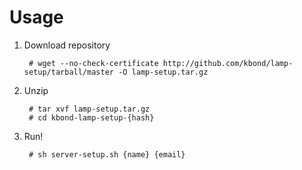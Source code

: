 # Usage 

1. Download repository

        # wget --no-check-certificate http://github.com/kbond/lamp-setup/tarball/master -O lamp-setup.tar.gz

2. Unzip

        # tar xvf lamp-setup.tar.gz
        # cd kbond-lamp-setup-{hash}

3. Run!

        # sh server-setup.sh {name} {email}
